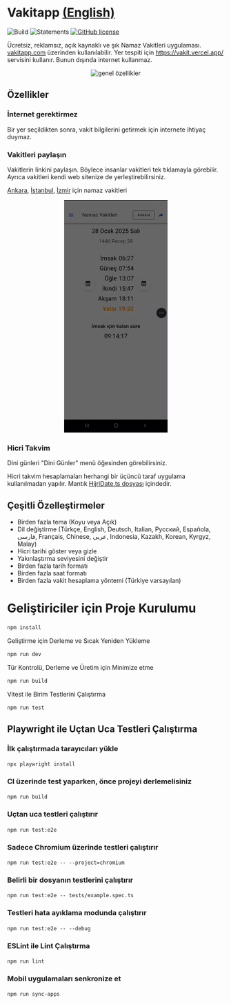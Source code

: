 # Vakitapp [(English)](README.md)

![Build](https://github.com/canbax/vakitapp/actions/workflows/build-and-test.yml/badge.svg) ![Statements](https://img.shields.io/badge/statements-94.63%25-brightgreen.svg?style=flat) [![GitHub license](https://img.shields.io/badge/license-MIT-blue.svg)](https://github.com/canbax/vakitapp/blob/main/LICENSE)

Ücretsiz, reklamsız, açık kaynaklı ve şık Namaz Vakitleri uygulaması. [vakitapp.com](https://vakitapp.com) üzerinden kullanılabilir. Yer tespiti için https://vakit.vercel.app/ servisini kullanır. Bunun dışında internet kullanmaz.

<p align="center">
  <img src="doc/şov-genel.gif" title="genel özellikler"/>
</p>

## Özellikler

### İnternet gerektirmez

Bir yer seçildikten sonra, vakit bilgilerini getirmek için internete ihtiyaç duymaz.

### Vakitleri paylaşın

Vakitlerin linkini paylaşın. Böylece insanlar vakitleri tek tıklamayla görebilir. Ayrıca vakitleri kendi web sitenize de yerleştirebilirsiniz.

[Ankara](https://www.vakitapp.com/share?city=311034&theme=light&isShowHijri=1&year=YYYY&month=MMMM&weekDay=DDDD&time=XX%3AYY%3AZZ&method=Turkey&madhab=shafi&zoom=1&language=tr), [İstanbul](https://www.vakitapp.com/share?city=311922&theme=light&isShowHijri=1&year=YYYY&month=MMMM&weekDay=DDDD&time=XX%3AYY%3AZZ&method=Turkey&madhab=shafi&zoom=1&language=tr), [İzmir](https://www.vakitapp.com/share?city=311955&theme=light&isShowHijri=1&year=YYYY&month=MMMM&weekDay=DDDD&time=XX%3AYY%3AZZ&method=Turkey&madhab=shafi&zoom=1&language=tr) için namaz vakitleri

<p align="center"> <img src="doc/paylaş.gif" title="paylaşım linki"/>
</p>

### Hicri Takvim

Dini günleri "Dini Günler" menü öğesinden görebilirsiniz.

Hicri takvim hesaplamaları herhangi bir üçüncü taraf uygulama kullanılmadan yapılır. Mantık [HijriDate.ts dosyası](https://github.com/canbax/vakitapp/blob/master/src/util/HijriDate.ts) içindedir.

## Çeşitli Özelleştirmeler

- Birden fazla tema (Koyu veya Açık)
- Dil değiştirme (Türkçe, English, Deutsch, Italian, Pусский, Española, فارسی, Français, Chinese, عربى, Indonesia, Kazakh, Korean, Kyrgyz, Malay)
- Hicri tarihi göster veya gizle
- Yakınlaştırma seviyesini değiştir
- Birden fazla tarih formatı
- Birden fazla saat formatı
- Birden fazla vakit hesaplama yöntemi (Türkiye varsayılan)

# Geliştiriciler için Proje Kurulumu

```sh
npm install
```

Geliştirme için Derleme ve Sıcak Yeniden Yükleme

```sh
npm run dev
```

Tür Kontrolü, Derleme ve Üretim için Minimize etme

```sh
npm run build
```

Vitest ile Birim Testlerini Çalıştırma

```sh
npm run test
```

## Playwright ile Uçtan Uca Testleri Çalıştırma

### İlk çalıştırmada tarayıcıları yükle

`npx playwright install`

### CI üzerinde test yaparken, önce projeyi derlemelisiniz

`npm run build`

### Uçtan uca testleri çalıştırır

`npm run test:e2e`

### Sadece Chromium üzerinde testleri çalıştırır

`npm run test:e2e -- --project=chromium`

### Belirli bir dosyanın testlerini çalıştırır

`npm run test:e2e -- tests/example.spec.ts`

### Testleri hata ayıklama modunda çalıştırır

`npm run test:e2e -- --debug`

### ESLint ile Lint Çalıştırma

`npm run lint`

### Mobil uygulamaları senkronize et

`npm run sync-apps`
